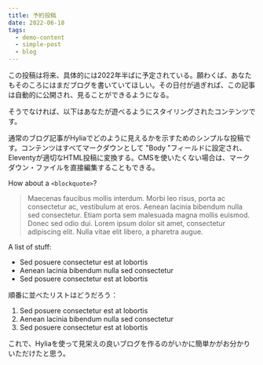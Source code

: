 ```yaml
---
title: 予約投稿
date: 2022-06-18
tags:
  - demo-content
  - simple-post
  - blog
---
```

この投稿は将来、具体的には2022年半ばに予定されている。願わくば、あなたもそのころにはまだブログを書いていてほしい。その日付が過ぎれば、この記事は自動的に公開され、見ることができるようになる。

そうでなければ、以下はあなたが遊べるようにスタイリングされたコンテンツです。

通常のブログ記事がHyliaでどのように見えるかを示すためのシンプルな投稿です。コンテンツはすべてマークダウンとして "Body "フィールドに設定され、Eleventyが適切なHTML投稿に変換する。CMSを使いたくない場合は、マークダウン・ファイルを直接編集することもできる。

How about a `<blockquote>`?

> Maecenas faucibus mollis interdum. Morbi leo risus, porta ac consectetur ac, vestibulum at eros. Aenean lacinia bibendum nulla sed consectetur. Etiam porta sem malesuada magna mollis euismod. Donec sed odio dui. Lorem ipsum dolor sit amet, consectetur adipiscing elit. Nulla vitae elit libero, a pharetra augue.

A list of stuff:

* Sed posuere consectetur est at lobortis
* Aenean lacinia bibendum nulla sed consectetur
* Sed posuere consectetur est at lobortis

順番に並べたリストはどうだろう：

1. Sed posuere consectetur est at lobortis
2. Aenean lacinia bibendum nulla sed consectetur
3. Sed posuere consectetur est at lobortis

これで、Hyliaを使って見栄えの良いブログを作るのがいかに簡単かがお分かりいただけたと思う。